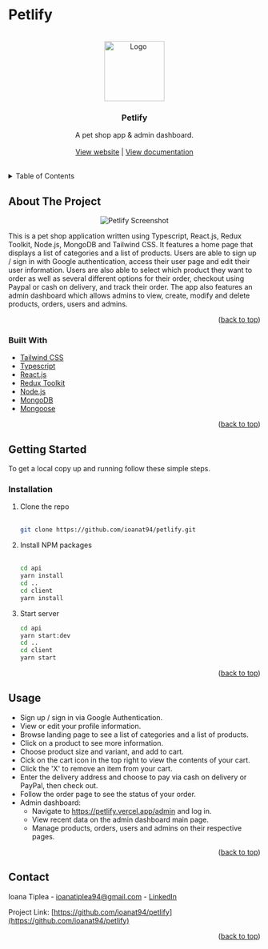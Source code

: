# Petlify

<div id="top"></div>
<!-- PROJECT LOGO -->
<br />
<div align="center">
  <a href="https://github.com/ioanat94/burgrrr">
    <img src="https://petlify.vercel.app/static/media/logo.6f976448c65e3226c535.png" alt="Logo" width="120" height="auto">
  </a>
<h3 align="center">Petlify</h3>

  <p align="center">
    A pet shop app & admin dashboard.
    <br />
    <br />
    <a href="https://petlify.vercel.app/">View website</a> |  <a href="https://petlify-backend.up.railway.app/api/v1/">View documentation</a>
    <br />
    <br />
  </p>
</div>

<!-- TABLE OF CONTENTS -->
<details>
  <summary>Table of Contents</summary>
  <ol>
    <li>
      <a href="#about-the-project">About The Project</a>
      <ul>
        <li><a href="#built-with">Built With</a></li>
      </ul>
    </li>
    <li>
      <a href="#getting-started">Getting Started</a>
      <ul>
        <li><a href="#installation">Installation</a></li>
      </ul>
    </li>
    <li><a href="#usage">Usage</a></li>
    <li><a href="#contact">Contact</a></li>
  </ol>
</details>

<!-- ABOUT THE PROJECT -->
## About The Project

<p align="center"><img src="https://firebasestorage.googleapis.com/v0/b/netflix-clone-49e41.appspot.com/o/all-devices-black.png?alt=media&token=a9fe32c4-fb5a-4bd7-9b6b-9fa2815a7af6" alt="Petlify Screenshot">

This is a pet shop application written using Typescript, React.js, Redux Toolkit, Node.js, MongoDB and Tailwind CSS. It features a home page that displays a list of categories and a list of products. Users are able to sign up / sign in with Google authentication, access their user page and edit their user information. Users are also able to select which product they want to order as well as several different options for their order, checkout using Paypal or cash on delivery, and track their order. The app also features an admin dashboard which allows admins to view, create, modify and delete products, orders, users and admins. 

<p align="right">(<a href="#top">back to top</a>)</p>

### Built With

* [Tailwind CSS](https://tailwindcss.com/)
* [Typescript](https://www.typescriptlang.org/)
* [React.js](https://reactjs.org/)
* [Redux Toolkit](https://redux-toolkit.js.org/)
* [Node.js](https://nodejs.org/en/)
* [MongoDB](https://www.mongodb.com/)
* [Mongoose](https://mongoosejs.com/)

<p align="right">(<a href="#top">back to top</a>)</p>

<!-- GETTING STARTED -->
## Getting Started

To get a local copy up and running follow these simple steps.

### Installation

1. Clone the repo  
   <br /> 
   ```sh
   git clone https://github.com/ioanat94/petlify.git
   ```
2. Install NPM packages  
   <br /> 
   ```sh
   cd api
   yarn install
   cd ..
   cd client
   yarn install
   ```
3. Start server 
   <br /> 
   ```sh
   cd api
   yarn start:dev
   cd ..
   cd client
   yarn start
   ```

<p align="right">(<a href="#top">back to top</a>)</p>

<!-- USAGE EXAMPLES -->
## Usage

- Sign up / sign in via Google Authentication.
- View or edit your profile information.
- Browse landing page to see a list of categories and a list of products.
- Click on a product to see more information.
- Choose product size and variant, and add to cart.
- Cick on the cart icon in the top right to view the contents of your cart.
- Click the 'X' to remove an item from your cart.
- Enter the delivery address and choose to pay via cash on delivery or PayPal, then check out.
- Follow the order page to see the status of your order.
- Admin dashboard:
  - Navigate to https://petlify.vercel.app/admin and log in.
  - View recent data on the admin dashboard main page.
  - Manage products, orders, users and admins on their respective pages.

<p align="right">(<a href="#top">back to top</a>)</p>

<!-- CONTACT -->
## Contact

Ioana Tiplea - ioanatiplea94@gmail.com  - [LinkedIn](https://www.linkedin.com/in/ioana-tiplea/)

Project Link: [https://github.com/ioanat94/petlify](https://github.com/ioanat94/petlify)

<p align="right">(<a href="#top">back to top</a>)</p>

